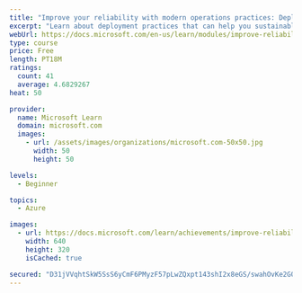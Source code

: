 ```yaml
---
title: "Improve your reliability with modern operations practices: Deployment"
excerpt: "Learn about deployment practices that can help you sustainably achieve the appropriate level of reliability in your systems, services, and products."
webUrl: https://docs.microsoft.com/en-us/learn/modules/improve-reliability-deployment/
type: course
price: Free
length: PT18M
ratings:
  count: 41
  average: 4.6829267
heat: 50

provider:
  name: Microsoft Learn
  domain: microsoft.com
  images:
    - url: /assets/images/organizations/microsoft.com-50x50.jpg
      width: 50
      height: 50

levels:
  - Beginner

topics:
  - Azure

images:
  - url: https://docs.microsoft.com/learn/achievements/improve-reliability-deployment-social.png
    width: 640
    height: 320
    isCached: true

secured: "D31jVVqhtSkW5SsS6yCmF6PMyzF57pLwZQxpt143shI2x8eGS/swahOvKe2G03BtzDV9JWYFqppR+dLt4quFCC8SdG71IbLtOiL2VYlKIc13LbbqY4Y9pjNt34LEOktdZfPGS79efv7+sj6qRSKvUV/9Zlum80V/o+DP7YoTT9mX84XXmF4bDjfz8itr7Cnp79BjSOHLeugkC3dRroYhOZW08Ux5nsoR8Zyj4SkHO5l28xsavFzL72C4I1iFC0UXX0duh18hzv5wioYXs9ay3ieNRN++MWP4BMWPL2jXRRbhYmG9Dc0o9HcwKSKp0KY/lNSJ/twLd8wqA94J4TTslZAt9wLpggSTBX4+WRSdC1tY3O+em0iY9qqhpU6Kto3wGIQru2L4xxJzp1oW2SRd0heilwtskwkNrTGQCjLy9u0=;UmdCjmD9qkEv256GCtWm0w=="
---
```


